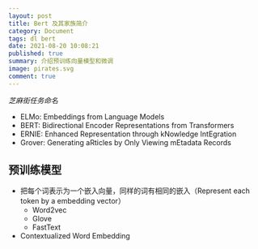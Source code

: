 ```yaml
---
layout: post
title: Bert 及其家族简介
category: Document
tags: dl bert
date: 2021-08-20 10:08:21
published: true
summary: 介绍预训练向量模型和微调
image: pirates.svg
comment: true
---
```


*芝麻街任务命名*

- ELMo: Embeddings from Language Models
- BERT: Bidirectional Encoder Representations from Transformers
- ERNIE: Enhanced Representation through kNowledge IntEgration
- Grover: Generating aRticles by Only Viewing mEtadata Records

## 预训练模型

- 把每个词表示为一个嵌入向量，同样的词有相同的嵌入（Represent each token by a embedding vector）
    - Word2vec
    - Glove
    - FastText
- Contextualized Word Embedding
